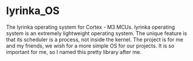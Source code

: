 # lyrinka_OS
The lyrinka operating system for Cortex - M3 MCUs. 
lyrinka operating system is an extremely lightweight operating system. 
The unique feature is that its scheduler is a process, not inside the kernel. 
The project is for me and my friends, we wish for a more simple OS for our projects. 
It is so important for me, so I named this pretty library after me. 
